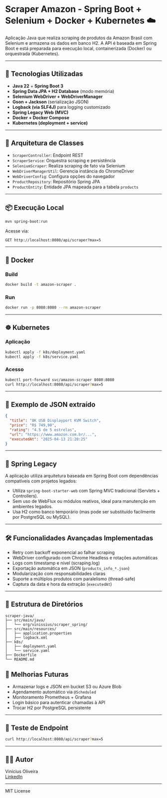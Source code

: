 # Scraper Amazon - Spring Boot + Selenium + Docker + Kubernetes ☁️

Aplicação Java que realiza scraping de produtos da Amazon Brasil com Selenium e armazena os dados em banco H2. A API é baseada em Spring Boot e está preparada para execução local, containerizada (Docker) ou orquestrada (Kubernetes).

---

## 🧩 Tecnologias Utilizadas

- **Java 22** + **Spring Boot 3**
- **Spring Data JPA + H2 Database** (modo memória)
- **Selenium WebDriver + WebDriverManager**
- **Gson + Jackson** (serialização JSON)
- **Logback (via SLF4J)** para logging customizado
- **Spring Legacy Web (MVC)**
- **Docker + Docker Compose**
- **Kubernetes (deployment + service)**

---

## 📁 Arquitetura de Classes

- `ScraperController`: Endpoint REST
- `ScraperService`: Orquestra scraping e persistência
- `SeleniumScraper`: Realiza scraping de fato via Selenium
- `WebDriverManagerUtil`: Gerencia instância do ChromeDriver
- `WebDriverConfig`: Configura opções do navegador
- `ProductRepository`: Repositório Spring JPA
- `ProductEntity`: Entidade JPA mapeada para a tabela `products`

---

## 📦 Execução Local

```bash
mvn spring-boot:run
```

Acesse via:
```http
GET http://localhost:8080/api/scraper?max=5
```

---

## 🐳 Docker

### Build
```bash
docker build -t amazon-scraper .
```

### Run
```bash
docker run -p 8080:8080 --rm amazon-scraper
```

---

## ☸️ Kubernetes

### Aplicação
```bash
kubectl apply -f k8s/deployment.yaml
kubectl apply -f k8s/service.yaml
```

### Acesso
```bash
kubectl port-forward svc/amazon-scraper 8080:8080
curl http://localhost:8080/api/scraper?max=5
```

---

## 📄 Exemplo de JSON extraído
```json
{
  "title": "8K USB Displayport KVM Switch",
  "price": "R$ 749,90",
  "rating": "4.5 de 5 estrelas",
  "url": "https://www.amazon.com.br/...",
  "executedAt": "2025-04-13 21:28:25"
}
```

---

## 📜 Spring Legacy

A aplicação utiliza arquitetura baseada em Spring Boot com dependências compatíveis com projetos legados:

- Utiliza `spring-boot-starter-web` com Spring MVC tradicional (Servlets + Controllers).
- Sem uso de WebFlux ou módulos reativos, ideal para manutenção em ambientes legados.
- Usa H2 como banco temporário (mas pode ser substituído facilmente por PostgreSQL ou MySQL).

---

## 🛠️ Funcionalidades Avançadas Implementadas

- Retry com backoff exponencial ao falhar scraping
- WebDriver configurado com Chrome Headless e rotações automáticas
- Logs com timestamp e nível (scraping.log)
- Exportação automática em JSON (`products_info_*.json`)
- Modularização com responsabilidades claras
- Suporte a múltiplos produtos com paralelismo (thread-safe)
- Captura da data e hora da extração (`executedAt`)

---

## 📁 Estrutura de Diretórios

```
scraper-java/
├── src/main/java/
│   └── org/vinissius/scraper_spring/
├── src/main/resources/
│   ├── application.properties
│   ├── logback.xml
├── k8s/
│   ├── deployment.yaml
│   └── service.yaml
├── Dockerfile
└── README.md
```


## 📌 Melhorias Futuras

- Armazenar logs e JSON em bucket S3 ou Azure Blob
- Agendamento automático via `@Scheduled`
- Monitoramento Prometheus + Grafana
- Login básico para autenticar chamadas à API
- Trocar H2 por PostgreSQL persistente

---

## 🧪 Teste de Endpoint
```bash
curl http://localhost:8080/api/scraper?max=5
```

---

## 👨‍💻 Autor
Vinícius Oliveira  
[LinkedIn](https://www.linkedin.com/in/)

---

MIT License

